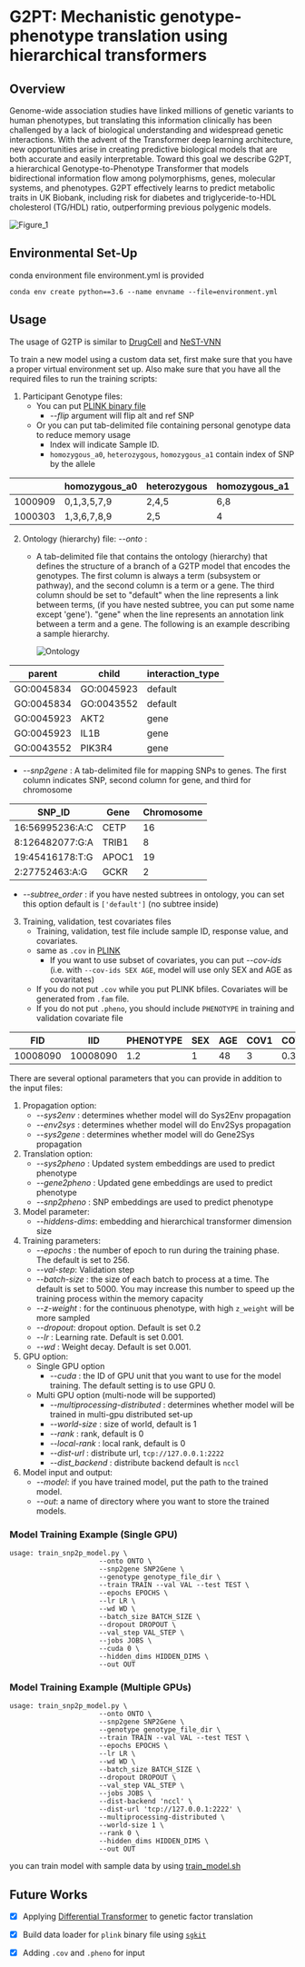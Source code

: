 # G2PT: Mechanistic genotype-phenotype translation using hierarchical transformers

## Overview

Genome-wide association studies have linked millions of genetic variants to human phenotypes, but translating this information clinically has been challenged by a lack of biological understanding and widespread genetic interactions. 
With the advent of the Transformer deep learning architecture, new opportunities arise in creating predictive biological models that are both accurate and easily interpretable. 
Toward this goal we describe G2PT, a hierarchical Genotype-to-Phenotype Transformer that models bidirectional information flow among polymorphisms, genes, molecular systems, and phenotypes. 
G2PT effectively learns to predict metabolic traits in UK Biobank, including risk for diabetes and triglyceride-to-HDL cholesterol (TG/HDL) ratio, outperforming previous polygenic models. 


![Figure_1](./Figures/Figure_1.jpg)

## Environmental Set-Up

conda environment file environment.yml is provided
```
conda env create python==3.6 --name envname --file=environment.yml
```

## Usage

The usage of G2TP is similar to [DrugCell](https://github.com/idekerlab/DrugCell) and [NeST-VNN](https://github.com/idekerlab/nest_vnn)

To train a new model using a custom data set, first make sure that you have
a proper virtual environment set up. Also make sure that you have all the required files
to run the training scripts:

1. Participant Genotype files:
    * You can put [PLINK binary file](https://www.cog-genomics.org/plink/1.9/input#bed) 
      * _--flip_ argument will flip alt and ref SNP
    * Or you can put tab-delimited file containing personal genotype data to reduce memory usage 
      * Index will indicate Sample ID. 
      * `homozygous_a0`, `heterozygous`, `homozygous_a1` contain index of SNP by the allele

|         | homozygous_a0 | heterozygous | homozygous_a1 |
|---------|---------------|--------------|---------------|
| 1000909 | 0,1,3,5,7,9   | 2,4,5        | 6,8           |
| 1000303 | 1,3,6,7,8,9   | 2,5          | 4             |

2. Ontology (hierarchy) file: _--onto_ :
    * A tab-delimited file that contains the ontology (hierarchy) that defines the structure of a branch
    of a G2TP model that encodes the genotypes. The first column is always a term (subsystem or pathway),
    and the second column is a term or a gene.
    The third column should be set to "default" when the line represents a link between terms, (if you have nested subtree, you can put some name except 'gene').
    "gene" when the line represents an annotation link between a term and a gene.
    The following is an example describing a sample hierarchy.

        ![Ontology](./Figures/ontology.png)

| parent     | child      | interaction_type |
|------------|------------|------------------|
| GO:0045834 | GO:0045923 | default          |
| GO:0045834 | GO:0043552 | default          |
| GO:0045923 | AKT2       | gene             |
| GO:0045923 | IL1B       | gene             |
| GO:0043552 | PIK3R4     | gene             |
  * _--snp2gene_ : A tab-delimited file for mapping SNPs to genes. The first column indicates SNP, second column for gene, and third for chromosome

| SNP_ID           | Gene       | Chromosome |
|------------------|------------|------------|
| 16:56995236:A:C  |	CETP	| 16 |
|8:126482077:G:A	| TRIB1	| 8 |
|19:45416178:T:G	| APOC1	| 19 |
|2:27752463:A:G	| GCKR	| 2 |

  * _--subtree_order_ : if you have nested subtrees in ontology, you can set this option default is `['default']` (no subtree inside)


3. Training, validation, test covariates files
   * Training, validation, test file include sample ID, response value, and covariates.
   * same as `.cov` in [PLINK](https://www.cog-genomics.org/plink/1.9/formats#cov)
     * If you want to use subset of covariates, you can put _--cov-ids_ (i.e. with `--cov-ids SEX AGE`, model will use only SEX and AGE as covaritates)
   * If you do not put `.cov` while you put PLINK bfiles. Covariates will be generated from `.fam` file.  
   * If you do not put `.pheno`, you should include `PHENOTYPE` in training and validation covariate file 

| FID      | IID   | PHENOTYPE | SEX | AGE | COV1 | COV2 | ... | COVN |
|----------|-------|-----------|-----|-----|------|--------| --- |--------| 
| 10008090 | 10008090 | 1.2       | 1   | 48  | 3    | 0.3    | ... | 0.5    |


There are several optional parameters that you can provide in addition to the input files:

1. Propagation option:
   * _--sys2env_ : determines whether model will do Sys2Env propagation
   * _--env2sys_ : determines whether model will do Env2Sys propagation
   * _--sys2gene_ : determines whether model will do Gene2Sys propagation
2. Translation option:
   * _--sys2pheno_ : Updated system embeddings are used to predict phenotype
   * _--gene2pheno_ : Updated gene embeddings are used to predict phenotype
   * _--snp2pheno_ : SNP embeddings are used to predict phenotype
3. Model parameter:
   * _--hiddens-dims_: embedding and hierarchical transformer dimension size
4. Training parameters: 
   * _--epochs_ : the number of epoch to run during the training phase. The default is set to 256.
   * _--val-step_: Validation step
   * _--batch-size_ : the size of each batch to process at a time. The default is set to 5000.
You may increase this number to speed up the training process within the memory capacity
   * _--z-weight_ : for the continuous phenotype, with high `z_weight` will be more sampled  
   * _--dropout_: dropout option. Default is set 0.2
   * _--lr_ : Learning rate. Default is set 0.001.
   * _--wd_ : Weight decay. Default is set 0.001.
5. GPU option:
   * Single GPU option
     * _--cuda_ : the ID of GPU unit that you want to use for the model training. The default setting
     is to use GPU 0.
   * Multi GPU option (multi-node will be supported)
     * _--multiprocessing-distributed_ : determines whether model will be trained in multi-gpu distributed set-up
     * _--world-size_ : size of world, default is 1
     * _--rank_ : rank, default is 0
     * _--local-rank_ : local rank, default is 0
     * _--dist-url_ : distribute url, `tcp://127.0.0.1:2222`
     * _--dist_backend_ : distribute backend default is `nccl`
6. Model input and output:
   * _--model_: if you have trained model, put the path to the trained model.
   * _--out_: a name of directory where you want to store the trained models.


### Model Training Example (Single GPU) 

```          
usage: train_snp2p_model.py \
                      --onto ONTO \
                      --snp2gene SNP2Gene \
                      --genotype genotype_file_dir \
                      --train TRAIN --val VAL --test TEST \
                      --epochs EPOCHS \
                      --lr LR \
                      --wd WD \
                      --batch_size BATCH_SIZE \
                      --dropout DROPOUT \
                      --val_step VAL_STEP \
                      --jobs JOBS \
                      --cuda 0 \
                      --hidden_dims HIDDEN_DIMS \
                      --out OUT
```

### Model Training Example (Multiple GPUs)

```          
usage: train_snp2p_model.py \
                      --onto ONTO \
                      --snp2gene SNP2Gene \
                      --genotype genotype_file_dir \
                      --train TRAIN --val VAL --test TEST \
                      --epochs EPOCHS \
                      --lr LR \
                      --wd WD \
                      --batch_size BATCH_SIZE \
                      --dropout DROPOUT \
                      --val_step VAL_STEP \
                      --jobs JOBS \    
                      --dist-backend 'nccl' \
                      --dist-url 'tcp://127.0.0.1:2222' \ 
                      --multiprocessing-distributed \ 
                      --world-size 1 \ 
                      --rank 0 \
                      --hidden_dims HIDDEN_DIMS \
                      --out OUT
```


you can train model with sample data by using [train_model.sh](train_model.sh)


## Future Works

- [x] Applying [Differential Transformer](https://github.com/microsoft/unilm/tree/master/Diff-Transformer) to genetic factor translation
- [x] Build data loader for `plink` binary file using [`sgkit`](https://sgkit-dev.github.io/sgkit/latest/) 
- [x] Adding `.cov` and `.pheno` for input

